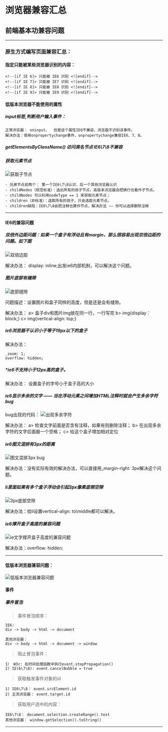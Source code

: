 # 浏览器兼容汇总

## 前端基本功兼容问题

---
### 原生方式编写页面兼容汇总：

#### 指定只能被某些浏览器识别的内容：
```
<!--[if IE 6]> 只能被 IE6 识别 <![endif]-->
<!--[if IE 7]> 只能被 IE7 识别 <![endif]-->
<!--[if IE 8]> 只能被 IE8 识别 <![endif]-->
<!--[if IE 9]> 只能被 IE9 识别 <![endif]-->
```

#### 低版本浏览器不能使用的属性

##### *input标签,判断用户输入事件：*
```
正常浏览器： oninput。  但是这个属性IE8不兼容，浏览器不识别该事件。
解决办法：使用onpropertychange事件，onpropertychange兼容IE6、7、8。
```

##### *getElementsByClassName() 访问类名节点  IE6\7\8不兼容*


##### *获取元素节点*
![获取子节点](./Images/古董浏览器兼容/获取子节点.png)

```
- 兄弟节点前两个： 第一个IE6\7\8认识，后一个其他浏览器认识
- childNodes（规范标准）：选出所有的孩子节点，高版本浏览器会把换行也看作子节点。
- childNodes 可以利用nodeType == 1 来获取元素节点；
- children（非标准）：选取所有的孩子，只会选取元素节点。
- children缺陷：IE6\7\8会把注释也算作节点，解决办法 —— 你可以选择删除注释

```

---

#### IE6的兼容问题


##### *双倍外边距问题：如果一个盒子有浮动且有margin，那么很容易出现双倍边距的问题。如下图*
![双倍边距](./Images/古董浏览器兼容/ie6浮动布局有margin时双倍边距.png)

解决办法： display: inline;出发ie6内部机制，可以解决这个问题。


##### *图片底部有缝隙*
![底部缝隙](./Images/古董浏览器兼容/ie6图片底部缝隙.png)

问题描述：设置图片和盒子同样的高度，但是还是会有缝隙。

解决办法：
a> 盒子div和图片img放在同一行，一行写完
b> img{display：block;}
c> img{vertical-align: top;}

##### *ie6浏览器不认识小于等于19px以下的盒子*

解决办法： 
```
_zoom: 1;
overflow: hidden;
```
##### *ie6不支持小于12px高的盒子。
解决办法： 设置盒子的字号小于盒子高的大小


##### *ie6显示多余的文字 —— 当在浮动元素之间增加HTML注释时就会产生多余字符bug*
bug出现的代码：
![出现多余字符](./Images/古董浏览器兼容/ie6增加注释出现多余字符.png)

解决办法： 
a> 检查文字前面是否含有注释，如果有则删除注释；
b> 在出现多余字符的文字后面敲一个空格；
c> 给这个盒子增加相对定位


##### *ie6图文混排有3px的距离*
![图文混排3px bug](./Images/古董浏览器兼容/ie6图文混排3pxbug.png)

解决办法：没有实际有效的解决办法，可以直接用_margin-right: 3px解决这个问题。


##### *li里面如果有多个盒子浮动会引起3px像素底侧空隙*
![3px底部空隙](./Images/古董浏览器兼容/浮动的li引起的3px底部间隙.png)

解决办法：给li设置vertical-align: to\middle都可以解决。


##### *ie6撑开盒子高度的兼容问题*
![ie文字撑开盒子高度的兼容问题](./Images/古董浏览器兼容/ie6文字内容撑开盒子高度.png)

解决办法：overflow: hidden;

---


#### 低版本浏览器兼容问题：
![低版本浏览器兼容问题](./Images/古董浏览器兼容/低版本浏览器兼容概况.png)

#### 事件

##### 事件冒泡

> 事件冒泡顺序：
```
IE6:
div -> body -> html -> document

其他浏览器：
div -> body -> html -> document -> window
```
> 阻止冒泡事件：
```
1） W3c: 在时间处理函数中执行event.stopPropagation()
2) IE(6\7\8): event.cancelBubble = true
```

> 获取触发事件对象的id
```
1) IE6\7\8： event.srcElement.id
2) 主流浏览器： event.target.id
```

> 获取用户选中的内容：
```
IE6\7\8： document.selection.createRange().text
其他浏览器： window.getSelection().toString()
```
---



















